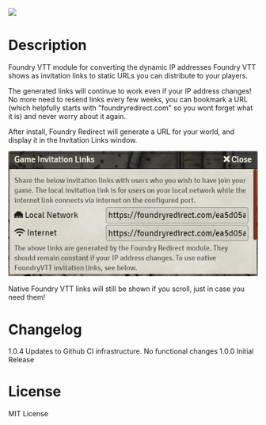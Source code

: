 ![](https://img.shields.io/badge/Foundry-v0.7.9-informational)

# Description
Foundry VTT module for converting the dynamic IP addresses Foundry VTT shows as invitation links to static URLs you can distribute to your players.

The generated links will continue to work even if your IP address changes! No more need to resend links every few weeks, you can bookmark a URL (which helpfully starts with "foundryredirect.com" so you wont forget what it is) and never worry about it again.

After install, Foundry Redirect will generate a URL for your world, and display it in the Invitation Links window.

![invitationUI1](./images/FoundryRedirectScreenshot.png)

Native Foundry VTT links will still be shown if you scroll, just in case you need them!


# Changelog

1.0.4 Updates to Github CI infrastructure. No functional changes
1.0.0 Initial Release

# License
MIT License